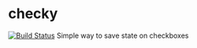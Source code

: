 checky
======
[![Build Status](https://travis-ci.org/yamishi13/checky.png?branch=master)](https://travis-ci.org/yamishi13/checky)
Simple way to save state on checkboxes